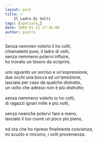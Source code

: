 ```yaml
---
layout: post
title: >
    Il Ladro Di Volti
tags: [speciale,]
date: 2009-01-12 17:36:00
author: pietro
---
```

Senza nemmen volerlo li ho colti,<br/>chiamatemi pure, il ladro di volti,<br/>senza nemmeno potervi influire,<br/>ho trovato un tesoro da scoprire,<br/><br/>uno sguardo un sorriso e un'espressione,<br/>due occhi una bocca ed un'emozione,<br/>lasciata per caso da qualche distratto,<br/>un volto che adesso non è più distrutto;<br/><br/>senza nemmeno volerlo io ho colti,<br/>di ragazzi ignari mille e più volti,<br/><br/>senza neanche potervi fare a meno,<br/>lasciato il tuo cuore un poco più pieno,<br/><br/>ed ora che ho ripreso finalmente coscienza,<br/>mi scuoto e rincorro, i volti provenienza.

